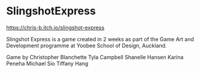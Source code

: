 # SlingshotExpress

https://chris-b.itch.io/slingshot-express

Slingshot Express is a game created in 2 weeks as part of the Game Art and Development programme at Yoobee School of Design, Auckland.

Game by
Christopher	Blanchette
Tyla	Campbell
Shanelle	Hansen
Karina	Peneha
Michael	Sio
Tiffany Hang
